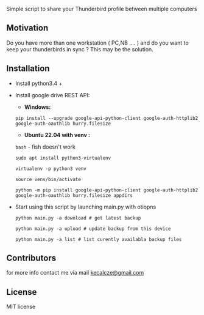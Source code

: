Simple script to share your Thunderbird profile between multiple computers

## Motivation

Do you have more than one workstation ( PC,NB .... ) and do you want to keep your thunderbirds in sync ? This may be the
solution.

## Installation

* Install python3.4 +
* Install google drive REST API:

  * **Windows:**

   `pip install --upgrade google-api-python-client google-auth-httplib2 google-auth-oauthlib hurry.filesize`

  * **Ubuntu 22.04 with venv :**

  `bash` - fish doesn't work

  `sudo apt install python3-virtualenv`

  `virtualenv -p python3 venv`
  
  `source venv/bin/activate`

  `python -m pip install google-api-python-client google-auth-httplib2 google-auth-oauthlib hurry.filesize appdirs`

* Start using this script by launching main.py with otiopns

   `python main.py -a download # get latest backup`

   `python main.py -a upload # update backup from this device`

   `python main.py -a list # list curently availabla backup files`



## Contributors

for more info contact me via mail kecalcze@gmail.com

## License

MIT license
